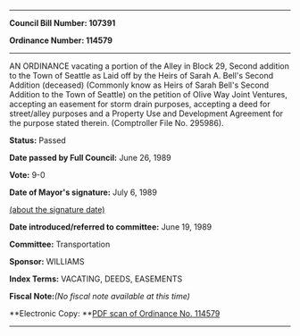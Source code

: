

********

**Council Bill Number: 107391**
   
**Ordinance Number: 114579**
********

 AN ORDINANCE vacating a portion of the Alley in Block 29, Second addition to the Town of Seattle as Laid off by the Heirs of Sarah A. Bell's Second Addition (deceased) (Commonly know as Heirs of Sarah Bell's Second Addition to the Town of Seattle) on the petition of Olive Way Joint Ventures, accepting an easement for storm drain purposes, accepting a deed for street/alley purposes and a Property Use and Development Agreement for the purpose stated therein. (Comptroller File No. 295986).

**Status:** Passed
   
**Date passed by Full Council:** June 26, 1989
   
**Vote:** 9-0
   
**Date of Mayor's signature:** July 6, 1989
   
[(about the signature date)](/~public/approvaldate.htm)
   
   
   
**Date introduced/referred to committee:** June 19, 1989
   
**Committee:** Transportation
   
**Sponsor:** WILLIAMS
   
   
**Index Terms:** VACATING, DEEDS, EASEMENTS

**Fiscal Note:**_(No fiscal note available at this time)_

**Electronic Copy: **[PDF scan of Ordinance No. 114579](/~archives/Ordinances/Ord_114579.pdf)

********

